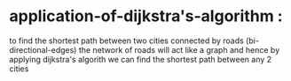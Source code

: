 # application-of-dijkstra's-algorithm :
to find the shortest path between two cities connected by roads (bi-directional-edges)
the network of roads will act like a graph and hence by applying dijkstra's algorith we
can find the shortest path between any 2 cities
